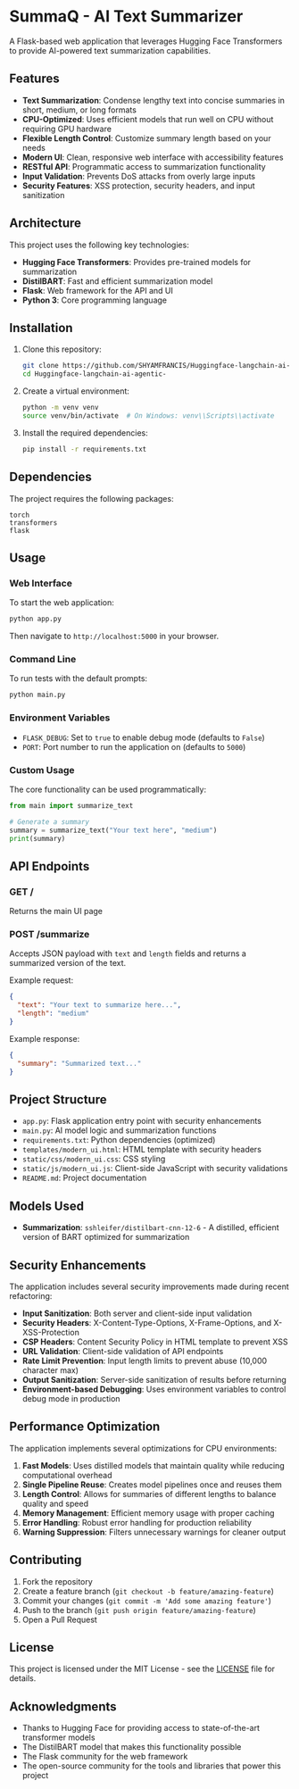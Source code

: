 # SummaQ - AI Text Summarizer

A Flask-based web application that leverages Hugging Face Transformers to provide AI-powered text summarization capabilities.

## Features

- **Text Summarization**: Condense lengthy text into concise summaries in short, medium, or long formats
- **CPU-Optimized**: Uses efficient models that run well on CPU without requiring GPU hardware
- **Flexible Length Control**: Customize summary length based on your needs
- **Modern UI**: Clean, responsive web interface with accessibility features
- **RESTful API**: Programmatic access to summarization functionality
- **Input Validation**: Prevents DoS attacks from overly large inputs
- **Security Features**: XSS protection, security headers, and input sanitization

## Architecture

This project uses the following key technologies:

- **Hugging Face Transformers**: Provides pre-trained models for summarization
- **DistilBART**: Fast and efficient summarization model
- **Flask**: Web framework for the API and UI
- **Python 3**: Core programming language

## Installation

1. Clone this repository:
   ```bash
   git clone https://github.com/SHYAMFRANCIS/Huggingface-langchain-ai-agentic-.git
   cd Huggingface-langchain-ai-agentic-
   ```

2. Create a virtual environment:
   ```bash
   python -m venv venv
   source venv/bin/activate  # On Windows: venv\\Scripts\\activate
   ```

3. Install the required dependencies:
   ```bash
   pip install -r requirements.txt
   ```

## Dependencies

The project requires the following packages:

```
torch
transformers
flask
```

## Usage

### Web Interface

To start the web application:

```bash
python app.py
```

Then navigate to `http://localhost:5000` in your browser.

### Command Line

To run tests with the default prompts:

```bash
python main.py
```

### Environment Variables

- `FLASK_DEBUG`: Set to `true` to enable debug mode (defaults to `False`)
- `PORT`: Port number to run the application on (defaults to `5000`)

### Custom Usage

The core functionality can be used programmatically:

```python
from main import summarize_text

# Generate a summary
summary = summarize_text("Your text here", "medium")
print(summary)
```

## API Endpoints

### GET /
Returns the main UI page

### POST /summarize
Accepts JSON payload with `text` and `length` fields and returns a summarized version of the text.

Example request:
```json
{
  "text": "Your text to summarize here...",
  "length": "medium"
}
```

Example response:
```json
{
  "summary": "Summarized text..."
}
```

## Project Structure

- `app.py`: Flask application entry point with security enhancements
- `main.py`: AI model logic and summarization functions
- `requirements.txt`: Python dependencies (optimized)
- `templates/modern_ui.html`: HTML template with security headers
- `static/css/modern_ui.css`: CSS styling
- `static/js/modern_ui.js`: Client-side JavaScript with security validations
- `README.md`: Project documentation

## Models Used

- **Summarization**: `sshleifer/distilbart-cnn-12-6` - A distilled, efficient version of BART optimized for summarization

## Security Enhancements

The application includes several security improvements made during recent refactoring:

- **Input Sanitization**: Both server and client-side input validation
- **Security Headers**: X-Content-Type-Options, X-Frame-Options, and X-XSS-Protection
- **CSP Headers**: Content Security Policy in HTML template to prevent XSS
- **URL Validation**: Client-side validation of API endpoints
- **Rate Limit Prevention**: Input length limits to prevent abuse (10,000 character max)
- **Output Sanitization**: Server-side sanitization of results before returning
- **Environment-based Debugging**: Uses environment variables to control debug mode in production

## Performance Optimization

The application implements several optimizations for CPU environments:

1. **Fast Models**: Uses distilled models that maintain quality while reducing computational overhead
2. **Single Pipeline Reuse**: Creates model pipelines once and reuses them
3. **Length Control**: Allows for summaries of different lengths to balance quality and speed
4. **Memory Management**: Efficient memory usage with proper caching
5. **Error Handling**: Robust error handling for production reliability
6. **Warning Suppression**: Filters unnecessary warnings for cleaner output

## Contributing

1. Fork the repository
2. Create a feature branch (`git checkout -b feature/amazing-feature`)
3. Commit your changes (`git commit -m 'Add some amazing feature'`)
4. Push to the branch (`git push origin feature/amazing-feature`)
5. Open a Pull Request

## License

This project is licensed under the MIT License - see the [LICENSE](LICENSE) file for details.

## Acknowledgments

- Thanks to Hugging Face for providing access to state-of-the-art transformer models
- The DistilBART model that makes this functionality possible
- The Flask community for the web framework
- The open-source community for the tools and libraries that power this project